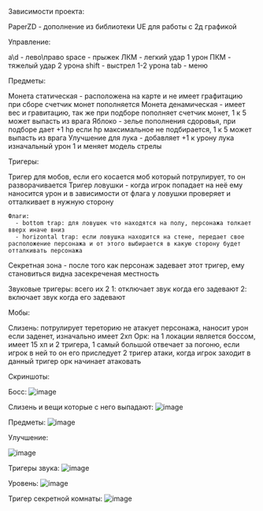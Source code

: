 Зависимости проекта:

PaperZD - дополнение из библиотеки UE для работы с 2д графикой 


Управление:

a\d - лево\право
space - прыжек
ЛКМ - легкий удар 1 урон
ПКМ - тяжелый удар 2 урона
shift - выстрел 1-2 урона
tab - меню


Предметы:

Монета статическая - расположена на карте и не имеет графитацию при сборе счетчик монет пополняется
Монета денамическая - имеет вес и гравитацию, так же при подборе пополняет счетчик монет, 1 к 5 может выпасть из врага
Яблоко - зелье пополнения сдоровья, при подборе дает +1 hp если hp максимальное не подбирается, 1 к 5 может выпасть из врага
Улучшение для лука - добавляет +1 к урону лука изначальный урон 1 и меняет модель стрелы


Тригеры:

Тригер для мобов, если его косается моб который потрулирует, то он разворачивается
Тригер ловушки - когда игрок попадает на неё ему наносится урон и в зависимости от флага у ловушки проверяет и отталкивает в нужную сторону

    Флаги:
      - bottom trap: для ловушек что находятся на полу, персонажа толкает вверх иначе вниз
      - horizontal trap: если ловушка находится на стене, передает свое расположение персонажа и от этого выбирается в какую сторону будет отталкивать персонажа
Секретная зона - после того как персонаж задевает этот тригер, ему становиться видна засекреченая местность

Звуковые тригеры: всего их 2
1: отключает звук когда его задевают
2: включает звук когда его задевают


Мобы:

Слизень: потрулирует тереторию не атакует персонажа, наносит урон если заденет, изначально имеет 2хп
Орк: на 1 локации является боссом, имеет 15 хп и 2 тригера, 1 самый большой отвечает за погоню, если игрок в ней то он его приследует 2 тригер атаки, когда игрок заходит в данный тригер орк начинает атаковать 


Скриншоты:

Босс:
![image](https://github.com/user-attachments/assets/22b12bf2-bbc3-4390-aaf1-1535014b12cc)

Слизень и вещи которые с него выпадают:
![image](https://github.com/user-attachments/assets/fb89edd5-f966-4108-a503-024ff2cb3560)

Предметы:
![image](https://github.com/user-attachments/assets/a0887b15-96df-4f49-a3d7-5dab5aaa8d56)

Улучшение:

![image](https://github.com/user-attachments/assets/d3969b26-0627-4912-81ee-85f3dc3e0c23)

Тригеры звука:
![image](https://github.com/user-attachments/assets/f3fd4d40-888b-4be3-8ecb-44575da41584)

Уровень:
![image](https://github.com/user-attachments/assets/9f5fabf3-c23b-41b2-a55c-7519b19e50f7)

Тригер секретной комнаты:
![image](https://github.com/user-attachments/assets/f801205d-6412-4072-957d-41c20971d25b)
